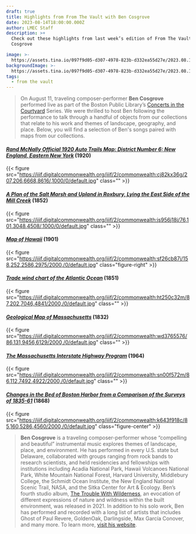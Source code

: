 ```yaml
---
draft: true
title: Highlights from From The Vault with Ben Cosgrove
date: 2023-08-14T18:00:00.000Z
author: LMEC Staff
description: >+
  Check out these highlights from last week’s edition of From The Vault with Ben
  Cosgrove

image: >-
  https://assets.tina.io/097f9d05-d307-4978-823b-d332ea55d27e/2023.08.11thumbnail_20230211Cosgrove040.jpg
backgroundImage: >-
  https://assets.tina.io/097f9d05-d307-4978-823b-d332ea55d27e/2023.08.11thumbnail_20230211Cosgrove040.jpg
tags:
  - from the vault
---
```


> On August 11, traveling composer-performer **Ben Cosgrove** performed live as part of the Boston Public Library’s [Concerts in the Courtyard](https://bpl.bibliocommons.com/events/64591a53ea132336001b43f6) Series. We were thrilled to host Ben following the performance to talk through a handful of objects from our collections that relate to his work and themes of landscape, geography, and place. Below, you will find a selection of Ben's songs paired with maps from our collections.

#### *[Rand McNally Official 1920 Auto Trails Map: District Number 6: New England, Eastern New York](https://collections.leventhalmap.org/search/commonwealth:cj82kx356)* (1920)

{{< figure src="https://iiif.digitalcommonwealth.org/iiif/2/commonwealth:cj82kx36g/207,206,6668,8616/,1000/0/default.jpg" class="" >}}

#### *[A Plan of the Salt Marsh and Upland in Roxbury, Lying the East Side of the Mill Creek](https://collections.leventhalmap.org/search/commonwealth:js956j178)* (1852)

{{< figure src="https://iiif.digitalcommonwealth.org/iiif/2/commonwealth:js956j18j/76,101,3048,4508/,1000/0/default.jpg" class="" >}}

#### *[Map of Hawaii](https://collections.leventhalmap.org/search/commonwealth:cr56r708p)* (1901)

{{< figure src="https://iiif.digitalcommonwealth.org/iiif/2/commonwealth:sf26cb87j/158,252,2586,2975/2000,/0/default.jpg" class="figure-right" >}}

#### *[Trade wind chart of the Atlantic Ocean](https://collections.leventhalmap.org/search/commonwealth:ht250c31b)* (1851)

{{< figure src="https://iiif.digitalcommonwealth.org/iiif/2/commonwealth:ht250c32m/87,202,7046,4841/2000,/0/default.jpg" class="" >}}

#### *[Geological Map of Massachusetts](https://collections.leventhalmap.org/search/commonwealth:wd376556x)* (1832)

{{< figure src="https://iiif.digitalcommonwealth.org/iiif/2/commonwealth:wd3765576/86,131,9456,6129/2000,/0/default.jpg" class="" >}}

#### *[The Massachusetts Interstate Highway Program](https://collections.leventhalmap.org/search/commonwealth:p841cs038)* (1964)

{{< figure src="https://iiif.digitalcommonwealth.org/iiif/2/commonwealth:sn00f572m/86,112,7492,4922/2000,/0/default.jpg" class="" >}}

#### *[Changes in the Bed of Boston Harbor from a Comparison of the Surveys of 1835-61](https://collections.leventhalmap.org/search/commonwealth:3f4633699)* (1868)

{{< figure src="https://iiif.digitalcommonwealth.org/iiif/2/commonwealth:k643f918c/85,160,5286,4560/2000,/0/default.jpg" class="figure-center" >}}

> **Ben Cosgrove** is a traveling composer-performer whose “compelling and beautiful” instrumental music explores themes of landscape, place, and environment. He has performed in every U.S. state but Delaware, collaborated with groups ranging from rock bands to research scientists, and held residencies and fellowships with institutions including Acadia National Park, Hawaii Volcanoes National Park, White Mountain National Forest, Harvard University, Middlebury College, the Schmidt Ocean Institute, the New England National Scenic Trail, NASA, and the Sitka Center for Art & Ecology. Ben’s fourth studio album, [The Trouble With Wilderness](https://bencosgrove.bandcamp.com/album/the-trouble-with-wilderness), an evocation of different expressions of nature and wildness within the built environment, was released in 2021. In addition to his solo work, Ben has performed and recorded with a long list of artists that includes Ghost of Paul Revere, GoldenOak, Darlingside, Max García Conover, and many more. To learn more, [visit his website](https://www.bencosgrove.com/).
